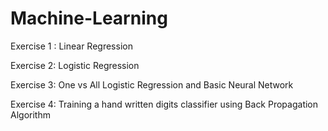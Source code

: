 # Machine-Learning

Exercise 1 : Linear Regression

Exercise 2: Logistic Regression

Exercise 3: One vs All Logistic Regression and Basic Neural Network

Exercise 4: Training a hand written digits classifier using Back Propagation Algorithm

